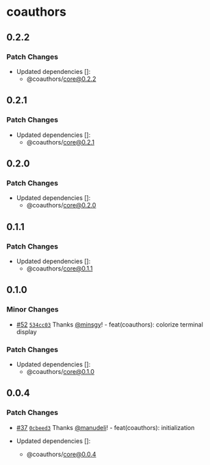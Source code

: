 # coauthors

## 0.2.2

### Patch Changes

- Updated dependencies []:
  - @coauthors/core@0.2.2

## 0.2.1

### Patch Changes

- Updated dependencies []:
  - @coauthors/core@0.2.1

## 0.2.0

### Patch Changes

- Updated dependencies []:
  - @coauthors/core@0.2.0

## 0.1.1

### Patch Changes

- Updated dependencies []:
  - @coauthors/core@0.1.1

## 0.1.0

### Minor Changes

- [#52](https://github.com/coauthors/coauthors/pull/52) [`534cc03`](https://github.com/coauthors/coauthors/commit/534cc038551fde4c42bbc14ab3bd93f898f30598) Thanks [@minsgy](https://github.com/minsgy)! - feat(coauthors): colorize terminal display

### Patch Changes

- Updated dependencies []:
  - @coauthors/core@0.1.0

## 0.0.4

### Patch Changes

- [#37](https://github.com/coauthors/coauthors/pull/37) [`0cbeed3`](https://github.com/coauthors/coauthors/commit/0cbeed3eade7cc09a27d59d0e4966eddeca96e52) Thanks [@manudeli](https://github.com/manudeli)! - feat(coauthors): initialization

- Updated dependencies []:
  - @coauthors/core@0.0.4
